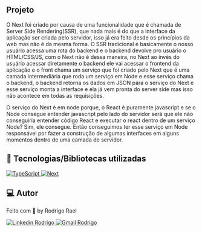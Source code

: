 ## Projeto

 O Next foi criado por causa de uma funcionalidade que é chamada de Server Side Rendering(SSR), que nada mais é do que a interface da aplicação ser criada pelo servidor, isso já era feito desde os princípios da web mas não é da mesma forma.
 O SSR tradicional é basicamente o nosso usuário acessa uma rota do backend e o backend devolve pro usuário o HTML/CSS/JS, com o Next não é dessa maneira, no Next ao invés do usuário acessar diretamente o backend ele vai acessar o frontend da aplicação e o front chama um serviço que foi criado pelo Next que é uma camada intermediária que roda um serviço em Node e esse serviço chama o backend, o backend retorna os dados em JSON para o serviço do Next e esse serviço monta a interface e ela já vem pronta do server side mas isso não acontece em todas as requisições.

 O serviço do Next é em node porque, o React é puramente javascript e se o Node consegue entender javascript pelo lado do servidor será que ele não conseguiria entender código React e executar o react dentro de um serviço Node? Sim, ele consegue.
 Então conseguimos ter esse serviço em Node responsável por fazer a construção de algumas interfaces em alguns momentos dentro de uma camada de servidor.
 
 ## 🚀 Tecnologias/Bibliotecas utilizadas
 
 <a href="https://www.typescriptlang.org/" target="_blank"> <img src="https://img.shields.io/badge/-TypeScript-3178C6?style=flat-square&logo=TypeScript&logoColor=white" alt="TypeScript"> </a>
<a href="https://nextjs.org/" target="_blank"> <img src="https://img.shields.io/badge/-Next.js-000000?style=flat-square&logo=next&logoColor=white" alt="Next"> </a>
 
 ## 💻 Autor

Feito com 💜 by Rodrigo Rael

<a href="https://www.linkedin.com/in/rodrigo-rael-a7a4b51a9/" target="_blank"> <img src="https://img.shields.io/badge/-RodrigoRael-blue?style=flat-square&logo=Linkedin&logoColor=white&link=https" alt="Linkedin Rodrigo"> </a>
<a href="https://img.shields.io/badge/-rodrigorael53@gmail.com-c14438?style=flat-square&logo=Gmail&logoColor=white&link=mailto:rodrigorael53@gmail.com" target="_blank"> <img src="https://img.shields.io/badge/-rodrigorael53@gmail.com-c14438?style=flat-square&logo=Gmail&logoColor=white&link=mailto:rodrigorael53@gmail.com" alt="Gmail Rodrigo"> </a>

